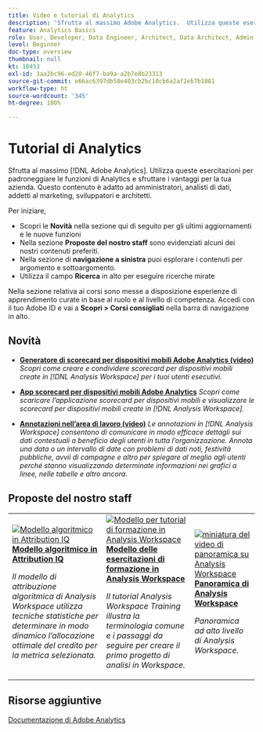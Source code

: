 ```yaml
---
title: Video e tutorial di Analytics
description: 'Sfrutta al massimo Adobe Analytics.  Utilizza queste esercitazioni per padroneggiare le funzioni di Analytics e sfruttare i vantaggi per la tua azienda. Questo contenuto è adatto ad amministratori, analisti di dati, addetti al marketing, sviluppatori e architetti. '
feature: Analytics Basics
role: User, Developer, Data Engineer, Architect, Data Architect, Admin, Leader
level: Beginner
doc-type: overview
thumbnail: null
kt: 10453
exl-id: 3aa2bc96-ed20-46f7-ba9a-a2b7e8b23313
source-git-commit: e66ac6397db58e403cb2bc10cb6a2af2eb7b1081
workflow-type: ht
source-wordcount: '345'
ht-degree: 100%

---
```




# Tutorial di Analytics

Sfrutta al massimo [!DNL Adobe Analytics].  Utilizza queste esercitazioni per padroneggiare le funzioni di Analytics e sfruttare i vantaggi per la tua azienda. Questo contenuto è adatto ad amministratori, analisti di dati, addetti al marketing, sviluppatori e architetti.

Per iniziare,
* Scopri le **Novità** nella sezione qui di seguito per gli ultimi aggiornamenti e le nuove funzioni
* Nella sezione **Proposte del nostro staff** sono evidenziati alcuni dei nostri contenuti preferiti.
* Nella sezione di **navigazione a sinistra** puoi esplorare i contenuti per argomento e sottoargomento.
* Utilizza il campo **Ricerca** in alto per eseguire ricerche mirate

Nella sezione relativa ai corsi sono messe a disposizione esperienze di apprendimento curate in base al ruolo e al livello di competenza. Accedi con il tuo Adobe ID e vai a **Scopri > Corsi consigliati** nella barra di navigazione in alto.

## Novità

* **[Generatore di scorecard per dispositivi mobili Adobe Analytics (video)](additional-tools/analytics-dashboards/adobe-analytics-dashboards-scorecard-builder.md)**
   *Scopri come creare e condividere scorecard per dispositivi mobili create in [!DNL Analysis Workspace] per i tuoi utenti esecutivi.*

* **[App scorecard per dispositivi mobili Adobe Analytics](additional-tools/analytics-dashboards/adobe-analytics-dashboards-in-app-experience.md)**
   *Scopri come scaricare l’applicazione scorecard per dispositivi mobili e visualizzare le scorecard per dispositivi mobili create in [!DNL Analysis Workspace].*

* **[Annotazioni nell’area di lavoro (video)](analysis-workspace/navigating-workspace-projects/annotations-in-analysis-workspace.md)**
   *Le annotazioni in [!DNL Analysis Workspace] consentono di comunicare in modo efficace dettagli sui dati contestuali a beneficio degli utenti in tutta l’organizzazione. Annota una data o un intervallo di date con problemi di dati noti, festività pubbliche, avvii di campagne e altro per spiegare al meglio agli utenti perché stanno visualizzando determinate informazioni nei grafici a linee, nelle tabelle e altro ancora.*

## Proposte del nostro staff

<table>
<tr>
  <td>
    <a href="analysis-workspace/attribution-iq/algorithmic-model-in-attribution-iq.md">
      <img alt="Modello algoritmico in Attribution IQ" src="assets/36205.jpg" />
    </a>
    <div>
      <a href="analysis-workspace/attribution-iq/algorithmic-model-in-attribution-iq.md">
    <strong>Modello algoritmico in Attribution IQ</strong>
    </a>
    </div>
    <p>
    <em>Il modello di attribuzione algoritmica di Analysis Workspace utilizza tecniche statistiche per determinare in modo dinamico l’allocazione ottimale del credito per la metrica selezionata.</em>
    <p>
  </td>
   <td>
    <a href="analysis-workspace/navigating-workspace-projects/training-tutorial-template-in-analysis-workspace.md">
      <img alt="Modello per tutorial di formazione in Analysis Workspace" src="assets/33773.jpg" />
    </a>
    <div>
      <a href="analysis-workspace/navigating-workspace-projects/training-tutorial-template-in-analysis-workspace.md">
    <strong>Modello delle esercitazioni di formazione in Analysis Workspace</strong>
    </a>
    </div>
    <p>
    <em>Il tutorial Analysis Workspace Training illustra la terminologia comune e i passaggi da seguire per creare il primo progetto di analisi in Workspace.</em>
    <p>
  </td>
  <td>
    <a href="analysis-workspace/analysis-workspace-basics/analysis-workspace-overview.md">
      <img alt="miniatura del video di panoramica su Analysis Workspace" src="assets/thumb_analysis-workspace-overview.png" />
    </a>
    <div>
      <a href="analysis-workspace/analysis-workspace-basics/analysis-workspace-overview.md">
    <strong>Panoramica di Analysis Workspace</strong>
    </a>
    </div>
    <p>
    <em>Panoramica ad alto livello di Analysis Workspace.</em>
    <p>
  </td>
</tr>
</table>

## Risorse aggiuntive

[Documentazione di Adobe Analytics](https://experienceleague.adobe.com/docs/analytics.html?lang=it)